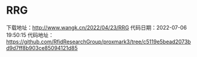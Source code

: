 # RRG
下载地址：http://www.wangk.cn/2022/04/23/RRG
代码日期：2022-07-06 19:50:15
代码地址：https://github.com/RfidResearchGroup/proxmark3/tree/c5119e5bead2073bd9d7ff8b903ce85094121d85
